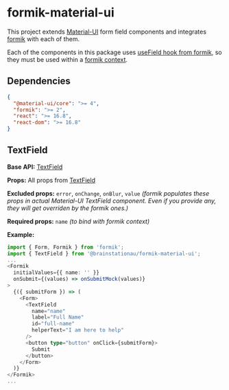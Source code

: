 # formik-material-ui

This project extends [Material-UI](https://material-ui.com/) form field components and integrates [formik](https://formik.org/) with each of them.

Each of the components in this package uses [useField hook from formik](https://formik.org/docs/api/useField), so they must be used within a [formik context](https://formik.org/docs/api/formik).

## Dependencies

```json
{
  "@material-ui/core": ">= 4",
  "formik": ">= 2",
  "react": ">= 16.8",
  "react-dom": ">= 16.8"
}
```

## TextField

**Base API:** [TextField](https://material-ui.com/api/text-field/)

**Props:** All props from [TextField](https://material-ui.com/api/text-field/#props)

**Excluded props:** `error`, `onChange`, `onBlur`, `value`
*(formik populates these props in actual Material-UI TextField component. Even if you provide any, they will get overriden by the formik ones.)*

**Required props:** `name` *(to bind with formik context)*

**Example:**

```typescript
import { Form, Formik } from 'formik';
import { TextField } from '@brainstationau/formik-material-ui';
...
<Formik
  initialValues={{ name: '' }}
  onSubmit={(values) => onSubmitMock(values)}
>
  {({ submitForm }) => (
    <Form>
      <TextField
        name="name"
        label="Full Name"
        id="full-name"
        helperText="I am here to help"
      />
      <button type="button" onClick={submitForm}>
        Submit
      </button>
    </Form>
  )}
</Formik>
...
```
